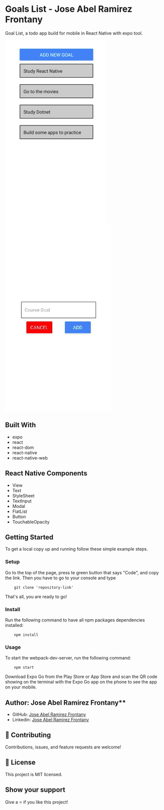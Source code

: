 # Goals List - Jose Abel Ramirez Frontany

Goal List, a todo app build for mobile in React Native with expo tool.

![screenshot](./app_screenshot_1.jpeg)
![screenshot](./app_screenshot_2.jpeg)

## Built With

- expo
- react
- react-dom
- react-native
- react-native-web

## React Native Components

- View
- Text
- StyleSheet
- TextInput
- Modal
- FlatList
- Button
- TouchableOpacity

## Getting Started

To get a local copy up and running follow these simple example steps.

### Setup

Go to the top of the page, press te green button that says "Code", and copy the link. Then you have to go to your console and type

```
    git clone 'repository-link'
```

That's all, you are ready to go!

### Install

Run the following command to have all npm packages dependencies installed:

```
    npm install
```

### Usage

To start the webpack-dev-server, run the following command:

```
    npm start
```

Download Expo Go from the Play Store or App Store and scan the QR code showing on the terminal with the Expo Go app on the phone to see the app on your mobile.

## Author: Jose Abel Ramirez Frontany\*\*

- GitHub: [Jose Abel Ramirez Frontany](https://github.com/jose-Abel)
- Linkedin: [Jose Abel Ramirez Frontany](https://www.linkedin.com/in/jose-abel-r-7674a842/)

## 🤝 Contributing

Contributions, issues, and feature requests are welcome!

## 📝 License

This project is MIT licensed.

## Show your support

Give a ⭐️ if you like this project!
